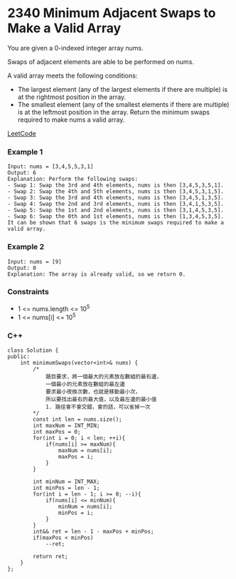 # 2340 Minimum Adjacent Swaps to Make a Valid Array

You are given a 0-indexed integer array nums.

Swaps of adjacent elements are able to be performed on nums.

A valid array meets the following conditions:

* The largest element (any of the largest elements if there are multiple) is at the rightmost position in the array.
* The smallest element (any of the smallest elements if there are multiple) is at the leftmost position in the array.
Return the minimum swaps required to make nums a valid array.

[LeetCode](https://leetcode.cn/problems/minimum-adjacent-swaps-to-make-a-valid-array/)

### Example 1

```
Input: nums = [3,4,5,5,3,1]
Output: 6
Explanation: Perform the following swaps:
- Swap 1: Swap the 3rd and 4th elements, nums is then [3,4,5,3,5,1].
- Swap 2: Swap the 4th and 5th elements, nums is then [3,4,5,3,1,5].
- Swap 3: Swap the 3rd and 4th elements, nums is then [3,4,5,1,3,5].
- Swap 4: Swap the 2nd and 3rd elements, nums is then [3,4,1,5,3,5].
- Swap 5: Swap the 1st and 2nd elements, nums is then [3,1,4,5,3,5].
- Swap 6: Swap the 0th and 1st elements, nums is then [1,3,4,5,3,5].
It can be shown that 6 swaps is the minimum swaps required to make a valid array.
```

### Example 2

```
Input: nums = [9]
Output: 0
Explanation: The array is already valid, so we return 0.
```

### Constraints

* 1 <= nums.length <= 10<sup>5</sup>
* 1 <= nums[i] <= 10<sup>5</sup>

### C++ 

```
class Solution {
public:
    int minimumSwaps(vector<int>& nums) {
        /*
            題目要求，將一個最大的元素放在數組的最右邊，
            一個最小的元素放在數組的最左邊
            要求最小夜換次數，也就是移動最小次，
            所以要找出最右的最大值，以及最左邊的最小值
            1. 路徑會不會交錯，會的話，可以省掉一次
        */
        const int len = nums.size();
        int maxNum = INT_MIN;
        int maxPos = 0;
        for(int i = 0; i < len; ++i){
            if(nums[i] >= maxNum){
                maxNum = nums[i];
                maxPos = i;
            }
        }

        int minNum = INT_MAX;
        int minPos = len - 1;
        for(int i = len - 1; i >= 0; --i){
            if(nums[i] <= minNum){
                minNum = nums[i];
                minPos = i;
            }
        }
        int&& ret = len - 1 - maxPos + minPos;
        if(maxPos < minPos)
            --ret;

        return ret;        
    }
};
```